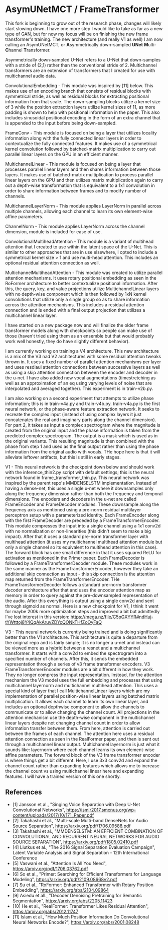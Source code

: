 # AsymUNetMCT / FrameTransformer

This fork is beginning to grow out of the research phase, changes will likely start slowing down. I have one more step I would like to take as far as a new type of GAN, but for now my focus will be on finishing the new frame transformer's training. The new architecture (and really V1 as well) I am now calling an AsymUNetMCT, or **A**symmetrically down-sampled **UNet** **M**ulti-**C**hannel **T**ransformer.

Asymmetrically down-sampled U-Net refers to a U-Net that down-samples with a stride of (2,1) rather than the conventional stride of 2. Multichannel transformers are an extension of transformers that I created for use with multichannel audio data.

ConvolutionalEmbedding - This module was inspired by [11] below. This makes use of an encoding branch that consists of residual blocks with symmetrical stride, as well as residual blocks for extracting positional information from that scale. The down-sampling blocks utilize a kernel size of 3 while the position extraction layers utilize kernel sizes of 11, as more padding is shown to help with positional information in the paper. This also includes sinusoidal positional encoding in the form of an extra channel that is appended to the input before being down-sampled.

FrameConv - This module is focused on being a layer that utilizes locality information along with the fully connected linear layers in order to contextualize the fully connected features. It makes use of a symmetrical kernel convolution followed by batched-matrix multiplication to carry out parallel linear layers on the GPU in an efficient manner.

MultichannelLinear - This module is focused on being a layer that processes parallel linear layers and then shares information between those layers. It makes use of batched-matrix multiplication to process parallel linear layers on the GPU and then utilizes matrix multiplication again to carry out a depth-wise transformation that is equivalent to a 1x1 convolution in order to share information between frames and to modify number of channels.

MultichannelLayerNorm - This module applies LayerNorm in parallel across multiple channels, allowing each channel to learn its own element-wise affine parameters.

ChannelNorm - This module applies LayerNorm across the channel dimension, module is included for ease of use.

ConvolutionalMultiheadAttention - This module is a variant of multihead attention that I created to use within the latent space of the U-Net. This is similar to other approaches that are in use elsewhere, I opted to include a symmetrical kernel size > 1 and use multi-head attention. This includes an optional residual attention connection as well.

MultichannelMultiheadAttention - This module was created to utilize parallel attention mechanisms. It uses rotary positional embedding as seen in the RoFormer architecture to better contextualize positional information. After this, the query, key, and value projections utilize MultichannelLinear layers with no depth-wise component which is then followed by 1xN kernel convolutions that utilize only a single group so as to share information across the attention mechanisms. This includes a residual attention connection and is ended with a final output projection that utilizes a multichannel linear layer.





I have started on a new package now and will finalize the older frame transformer models along with checkpoints so people can make use of those (haven't tried using them as an ensemble but that would probably work well honestly, they do have slightly different behavior).

I am currently working on training a V4 architecture. This new architecture is a mix of the V3 nad V2 architectures with some residual attention tweaks thrown in. It uses a fixed number of parallel attention mechanisms per layer and uses resdiaul attention connections between successive layers as well as using a skip attention connection between the encoder and decoder in the u-net. I have also added new vocal augmentations (timestretching as well as an approximation of an eq using varying levels of noise that are interpolated and averaged together). This experiment is in train-v2b.py.

I am also working on a second experiment that attempts to utilize phase information; this is in train-v4a.py and train-v4b.py. train-v4a.py is the first neural network, or the phase-aware feature extraction network. It seeks to recreate the complex input (instead of using complex layers it just concatenates the real and imaginary parts along the channel dimension). For part 2, it takes as input a complex spectrogram where the magnitude is created from the original input and the phase information is taken from the predicted complex spectrogram. The output is a mask which is used as in the original variants. This resulting magnitude is then combined with the phase from step 1 and used as the final output rather than using the phase information from the original audio with vocals. THe hope here is that it will alleviate leftover artifacts, but this is still in early stages.

V1 - This neural network is the checkpoint down below and should work with the inference_thin2.py script with default settings; this is the neural network found in frame_transformer_thin.py. This neural network was inspired by the parent repo's MMDENSELSTM implementation. Instead of having a dense-net, this uses a single u-net where it downsamples only along the frequency dimension rather than both the frequency and temporal dimensions. The encoders and decoders in the u-net are called FrameEncoder and FrameDecoder modules. These downsample along the frequency axis as mentioned using a pre-norm residual multilayer perceptron setup with a parameterized identity. Each FrameEncoder along with the first FrameDecoder are preceded by a FrameTransformerEncoder. This module compresses the input into a single channel using a 1x1 conv2d with no normalization or non-linearities (this didn't seem to make a big impact). After that it uses a standard pre-norm transformer layer with multihead attention (it uses my multichannel multihead attention module but only a single channel so its equivalent to multihead attention in this case). The forward block has one small difference in that it uses squared ReLU for activation as mentioned in the Primer paper. Each FrameDecoder is followed by a FrameTransformerDecoder module. These modules work in the same manner as the FrameTransformerEncoder, however they take an additional skip connection as input - this skip connection is the attention map returned from the FrameTransformerEncoder. THe FrameTransformerDecoder follows a standard pre-norm transfomrer decoder architecture after that and uses the encoder attention map as memory in order to query against the pre-downsampled representation of the audio. After this everything is output using a single conv2d and sent through sigmoid as normal. Here is a new checkpoint for V1, I think it went for maybe 200k more optimization steps and improved a bit but admittedly I've lost interest in this version: https://mega.nz/file/C5pGXYYR#ndHuj-tYWtttoj8Y4QqAkAruvZDYcQONkTHfZoOyFaQ

V3 - This neural network is currently being trained and is doing significantly better than the V1 architecture. This architecture is quite a departure from the original repo and is fairly simple; it is no longer a u-net and instead can be viewed more as a hybrid between a resnet and a multichannel transformer. It starts with a conv2d to embed the spectrogram into a specified number of channels. After this, it sends the embedded representation through a series of v3 frame transformer encoders. V3 FrameTransformerEncoder modules are a bit different in how they work. They no longer compress the input representation. Instead, for the attention mechanism the V3 model uses the full embedding and processes that using multichannel layernorm and multichannel multihead attention. This uses a special kind of layer that I call MultichannelLinear layers which are my implementation of parallel position-wise linear layers using batched matrix multiplication. It allows each channel to learn its own linear layer, and includes an optional depthwise component to allow the channels to communicate or to allow changing the channel count. All projections in the attention mechanism use the depth-wise component in the multichannel linear layers despite not changing channel count in order to allow information transfer between them. From here, attention is carried out between the frames of each channel. The attention here uses a residual attention connection as seen in the RealFormer paper, and then is sent out through a multichannel linear output. Multichannel layernorm is just what it sounds like: layernorm where each channel learns its own element-wise affine parameters. The forward block of the V3 frame transformer encoder is where things get a bit different. Here, I use 3x3 conv2d and expand the channel count rather than expanding features which allows me to increase the channel count vs using multichannel linear here and expanding features. I will have a trained version of this one shortly.

## References
- [1] Jansson et al., "Singing Voice Separation with Deep U-Net Convolutional Networks", https://ismir2017.smcnus.org/wp-content/uploads/2017/10/171_Paper.pdf
- [2] Takahashi et al., "Multi-scale Multi-band DenseNets for Audio Source Separation", https://arxiv.org/pdf/1706.09588.pdf
- [3] Takahashi et al., "MMDENSELSTM: AN EFFICIENT COMBINATION OF CONVOLUTIONAL AND RECURRENT NEURAL NETWORKS FOR AUDIO SOURCE SEPARATION", https://arxiv.org/pdf/1805.02410.pdf
- [4] Liutkus et al., "The 2016 Signal Separation Evaluation Campaign", Latent Variable Analysis and Signal Separation - 12th International Conference
- [5] Vaswani et al., "Attention Is All You Need", https://arxiv.org/pdf/1706.03762.pdf
- [6] So et al., "Primer: Searching for Efficient Transformers for Language Modeling", https://arxiv.org/pdf/2109.08668v2.pdf
- [7] Su et al., "RoFormer: Enhanced Transformer with Rotary Position Embedding", https://arxiv.org/abs/2104.09864
- [9] Asiedu et all., "Decoder Denoising Pretraining for Semantic Segmentation", https://arxiv.org/abs/2205.11423
- [10] He et al., "RealFormer: Transformer Likes Residual Attention", https://arxiv.org/abs/2012.11747
- [11] Islam et al., "How Much Position Information Do Convolutional Neural Networks Encode?", https://arxiv.org/abs/2001.08248